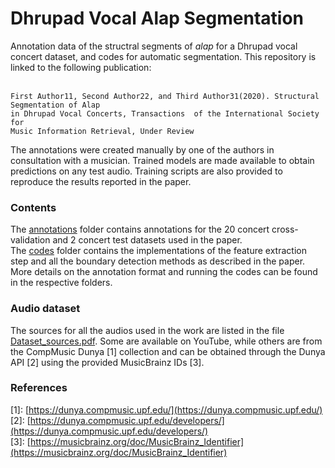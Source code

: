 # Dhrupad Vocal Alap Segmentation
Annotation data of the structral segments of *alap* for a Dhrupad vocal concert dataset, and codes for automatic segmentation. This
repository is linked to the following publication: </br> </br>
```
First Author11, Second Author22, and Third Author31(2020). Structural Segmentation of Alap 
in Dhrupad Vocal Concerts, Transactions  of the International Society for 
Music Information Retrieval, Under Review
```

The annotations were created manually by one of the authors in consultation with a musician. Trained models are made available to obtain predictions on any test audio. Training scripts are also provided to reproduce the results reported in the paper.

### Contents
The [annotations](./annotations) folder contains annotations for the 20 concert cross-validation and 2 concert test datasets used in the paper. </br>
The [codes](./codes) folder contains the implementations of the feature extraction step and all the boundary detection methods as described in the paper. </br>
More details on the annotation format and running the codes can be found in the respective folders.

### Audio dataset
The sources for all the audios used in the work are listed in the file [Dataset_sources.pdf](./Dataset_sources.pdf). Some are available on YouTube, while others are from the CompMusic Dunya [1] collection and can be obtained through the Dunya API [2] using the provided MusicBrainz IDs [3]. </br>

### References
[1]: [https://dunya.compmusic.upf.edu/](https://dunya.compmusic.upf.edu/) </br>
[2]: [https://dunya.compmusic.upf.edu/developers/](https://dunya.compmusic.upf.edu/developers/) </br>
[3]: [https://musicbrainz.org/doc/MusicBrainz_Identifier](https://musicbrainz.org/doc/MusicBrainz_Identifier) </br>
